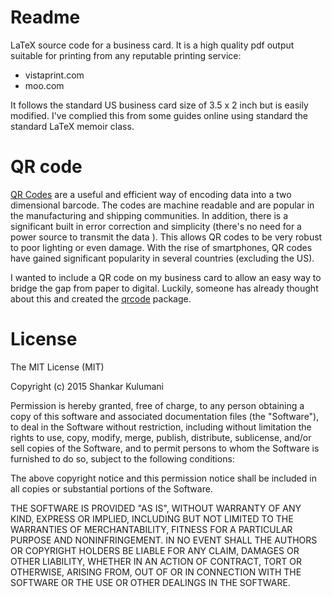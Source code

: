 # Readme

LaTeX source code for a business card.
It is a high quality pdf output suitable for printing from any reputable printing service:

* vistaprint.com
* moo.com

It follows the standard US business card size of 3.5 x 2 inch but is easily modified.
I've complied this from some guides online using standard the standard LaTeX memoir class.

# QR code

[QR Codes](https://en.wikipedia.org/wiki/QR_code) are a useful and efficient way of encoding data into a two dimensional barcode.
The codes are machine readable and are popular in the manufacturing and shipping communities. 
In addition, there is a significant built in error correction and simplicity (there's no need for a power source to transmit the data ).
This allows QR codes to be very robust to poor lighting or even damage.
With the rise of smartphones, QR codes have gained significant popularity in several countries (excluding the US). 

I wanted to include a QR code on my business card to allow an easy way to bridge the gap from paper to digital. 
Luckily, someone has already thought about this and created the [qrcode](https://www.ctan.org/tex-archive/macros/latex/contrib/qrcode?lang=en) package.

# License

The MIT License (MIT)

Copyright (c) 2015 Shankar Kulumani

Permission is hereby granted, free of charge, to any person obtaining a copy
of this software and associated documentation files (the "Software"), to deal
in the Software without restriction, including without limitation the rights
to use, copy, modify, merge, publish, distribute, sublicense, and/or sell
copies of the Software, and to permit persons to whom the Software is
furnished to do so, subject to the following conditions:

The above copyright notice and this permission notice shall be included in all
copies or substantial portions of the Software.

THE SOFTWARE IS PROVIDED "AS IS", WITHOUT WARRANTY OF ANY KIND, EXPRESS OR
IMPLIED, INCLUDING BUT NOT LIMITED TO THE WARRANTIES OF MERCHANTABILITY,
FITNESS FOR A PARTICULAR PURPOSE AND NONINFRINGEMENT. IN NO EVENT SHALL THE
AUTHORS OR COPYRIGHT HOLDERS BE LIABLE FOR ANY CLAIM, DAMAGES OR OTHER
LIABILITY, WHETHER IN AN ACTION OF CONTRACT, TORT OR OTHERWISE, ARISING FROM,
OUT OF OR IN CONNECTION WITH THE SOFTWARE OR THE USE OR OTHER DEALINGS IN THE
SOFTWARE.